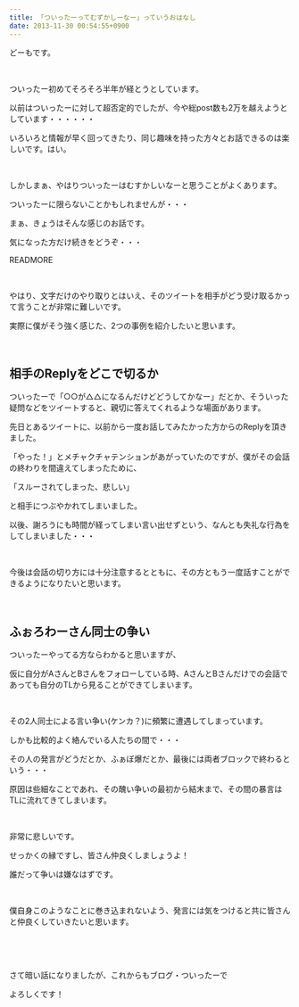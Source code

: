 ```yaml
---
title: 「ついったーってむずかしーなー」っていうおはなし
date: 2013-11-30 00:54:55+0900
---
```

どーもです。

&nbsp;

ついったー初めてそろそろ半年が経とうとしています。

以前はついったーに対して超否定的でしたが、今や総post数も2万を越えようとしています・・・・・・

いろいろと情報が早く回ってきたり、同じ趣味を持った方々とお話できるのは楽しいです。はい。

&nbsp;

しかしまぁ、やはりついったーはむすかしいなーと思うことがよくあります。

ついったーに限らないことかもしれませんが・・・

まぁ、きょうはそんな感じのお話です。

気になった方だけ続きをどうぞ・・・

READMORE

&nbsp;

やはり、文字だけのやり取りとはいえ、そのツイートを相手がどう受け取るかって言うことが非常に難しいです。

実際に僕がそう強く感じた、2つの事例を紹介したいと思います。

&nbsp;

## 相手のReplyをどこで切るか

ついったーで「○○が△△になるんだけどどうしてかなー」だとか、そういった疑問などをツイートすると、親切に答えてくれるような場面があります。

先日とあるツイートに、以前から一度お話してみたかった方からのReplyを頂きました。

「やった！」とメチャクチャテンションがあがっていたのですが、僕がその会話の終わりを間違えてしまったために、

<span class="fontsize5">「スルーされてしまった、悲しい」</span>

と相手につぶやかれてしまいました。

以後、謝ろうにも時間が経ってしまい言い出せずという、なんとも失礼な行為をしてしまいました・・・

&nbsp;

今後は会話の切り方には十分注意するとともに、その方ともう一度話すことができるようになりたいと思います。

&nbsp;

## ふぉろわーさん同士の争い

ついったーやってる方ならわかると思いますが、

仮に自分がAさんとBさんをフォローしている時、AさんとBさんだけでの会話であっても自分のTLから見ることができてしまいます。

&nbsp;

その2人同士による言い争い(ケンカ？)に頻繁に遭遇してしまっています。

しかも比較的よく絡んでいる人たちの間で・・・

その人の発言がどうだとか、ふぁぼ爆だとか、最後には両者ブロックで終わるという・・・

原因は些細なことであれ、その醜い争いの最初から結末まで、その間の暴言はTLに流れてきてしまいます。

&nbsp;

非常に悲しいです。

せっかくの縁ですし、皆さん仲良くしましょうよ！

誰だって争いは嫌なはずです。

&nbsp;

僕自身このようなことに巻き込まれないよう、発言には気をつけると共に皆さんと仲良くしていきたいと思います。

&nbsp;

&nbsp;

さて暗い話になりましたが、これからもブログ・ついったーで

<span class="fontsize6">よろしくです！</span>
